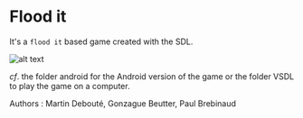 # Flood it

It's a `flood it` based game created with the SDL.

![alt text](https://github.com/mdeboute/flood_it/blob/master/assets/flood-it.png) 


*cf*. the folder android for the Android version of the game or the folder VSDL to play the game on a computer.


Authors : Martin Debouté, Gonzague Beutter, Paul Brebinaud
